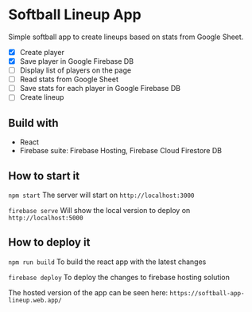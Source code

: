 # Softball Lineup App

Simple softball app to create lineups based on stats from Google Sheet.

- [x] Create player
- [x] Save player in Google Firebase DB
- [ ] Display list of players on the page
- [ ] Read stats from Google Sheet
- [ ] Save stats for each player in Google Firebase DB
- [ ] Create lineup

## Build with

- React
- Firebase suite: Firebase Hosting, Firebase Cloud Firestore DB


## How to start it
`npm start`
The server will start on `http://localhost:3000`

`firebase serve`
Will show the local version to deploy on `http://localhost:5000`


## How to deploy it
`npm run build`
To build the react app with the latest changes

`firebase deploy`
To deploy the changes to firebase hosting solution

The hosted version of the app can be seen here: `https://softball-app-lineup.web.app/`
